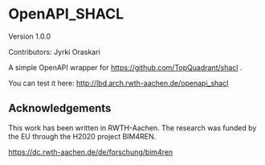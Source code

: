 # OpenAPI_SHACL
Version 1.0.0

Contributors: Jyrki Oraskari

A simple OpenAPI wrapper for https://github.com/TopQuadrant/shacl .

You can test it here: http://lbd.arch.rwth-aachen.de/openapi_shacl


## Acknowledgements
This work has been written in RWTH-Aachen. The research was funded by the EU through 
the H2020 project BIM4REN.

https://dc.rwth-aachen.de/de/forschung/bim4ren